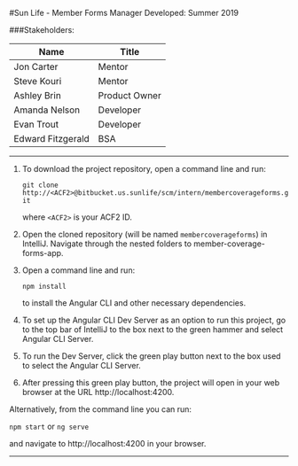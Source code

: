 

#Sun Life - Member Forms Manager
Developed: Summer 2019

###Stakeholders:

Name | Title
----- | ------
Jon Carter | Mentor
Steve Kouri | Mentor
Ashley Brin | Product Owner
Amanda Nelson | Developer
Evan Trout | Developer
Edward Fitzgerald | BSA


-------------------------------------

1. To download the project repository, open a command line and run:

   `git clone http://<ACF2>@bitbucket.us.sunlife/scm/intern/membercoverageforms.git`
   
   where `<ACF2>` is your ACF2 ID.

2. Open the cloned repository (will be named `membercoverageforms`) in IntelliJ. Navigate through the nested folders to
   member-coverage-forms-app.

3. Open a command line and run:
   
   `npm install`
   
   to install the Angular CLI and other necessary dependencies.

4. To set up the Angular CLI Dev Server as an option to run this project, go to the top bar of IntelliJ to the box next to
   the green hammer and select Angular CLI Server. 
   
5. To run the Dev Server, click the green play button next to the box used to select the Angular CLI Server.

6. After pressing this green play button, the project will open in your web browser at the URL http://localhost:4200.

Alternatively, from the command line you can run:

`npm start` or `ng serve`

and navigate to http://localhost:4200 in your browser.

--------------------------------------





